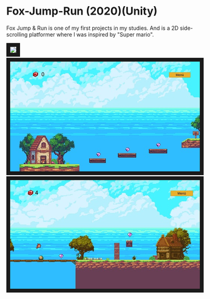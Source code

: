 # Fox-Jump-Run (2020)(Unity)

Fox Jump & Run is one of my first projects in my studies. And is a 2D side-scrolling platformer where I was inspired by "Super mario".

<img src="https://github.com/KazrailDxD/Fox-Jump-Run/blob/main/Haupmen%C3%BC%20Fox%20%26%20Run.jpg" border="10">
<img src="https://github.com/KazrailDxD/Fox-Jump-Run/blob/main/Fox%20Jump%20%26%20Run1.jpg" border="10">
<img src="https://github.com/KazrailDxD/Fox-Jump-Run/blob/main/Fox%20Jump%20%26%20Run%202.jpg" border="10">
